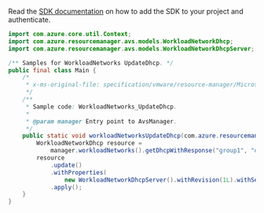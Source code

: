 Read the [SDK documentation](https://github.com/Azure/azure-sdk-for-java/blob/azure-resourcemanager-avs_1.0.0-beta.3/sdk/avs/azure-resourcemanager-avs/README.md) on how to add the SDK to your project and authenticate.

```java
import com.azure.core.util.Context;
import com.azure.resourcemanager.avs.models.WorkloadNetworkDhcp;
import com.azure.resourcemanager.avs.models.WorkloadNetworkDhcpServer;

/** Samples for WorkloadNetworks UpdateDhcp. */
public final class Main {
    /*
     * x-ms-original-file: specification/vmware/resource-manager/Microsoft.AVS/stable/2021-12-01/examples/WorkloadNetworks_UpdateDhcpConfigurations.json
     */
    /**
     * Sample code: WorkloadNetworks_UpdateDhcp.
     *
     * @param manager Entry point to AvsManager.
     */
    public static void workloadNetworksUpdateDhcp(com.azure.resourcemanager.avs.AvsManager manager) {
        WorkloadNetworkDhcp resource =
            manager.workloadNetworks().getDhcpWithResponse("group1", "dhcp1", "cloud1", Context.NONE).getValue();
        resource
            .update()
            .withProperties(
                new WorkloadNetworkDhcpServer().withRevision(1L).withServerAddress("40.1.5.1/24").withLeaseTime(86400L))
            .apply();
    }
}
```
